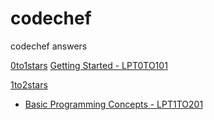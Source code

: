# codechef
codechef answers

[0to1stars](https://www.codechef.com/selflearning/0to1stars)
[Getting Started - LPT0TO101](https://www.codechef.com/LP0TO101/)

[1to2stars](https://www.codechef.com/selflearning/1to2stars)
- [Basic Programming Concepts - LPT1TO201](https://www.codechef.com/LP1TO201)

